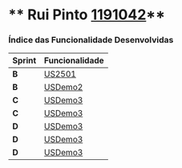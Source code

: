 ** Rui Pinto [1191042](./)**
===============================


### Índice das Funcionalidade Desenvolvidas ###


| Sprint | Funcionalidade     |
|--------|--------------------|
| **B**  | [US2501](US2051) |
| **B**  | [USDemo2](USDemo2) |
| **C**  | [USDemo3](USDemo3) |
| **C**  | [USDemo3](USDemo4) |
| **D**  | [USDemo3](USDemo5) |
| **D**  | [USDemo3](USDemo6) |
| **D**  | [USDemo3](USDemo7) |
